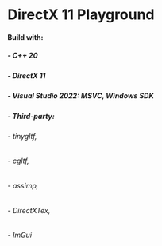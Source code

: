 # DirectX 11 Playground
#### Build with:
##### - C++ 20
##### - DirectX 11
##### - Visual Studio 2022: MSVC, Windows SDK
##### - Third-party:
###### - tinygltf,
###### - cgltf,
###### - assimp,
###### - DirectXTex,
###### - ImGui

